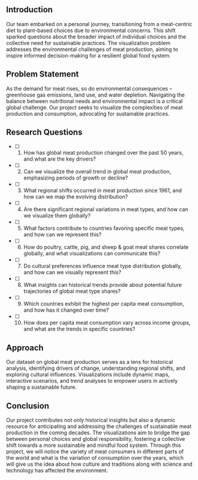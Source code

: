 ## Introduction
Our team embarked on a personal journey, transitioning from a meat-centric diet to plant-based choices due to environmental concerns. This shift sparked questions about the broader impact of individual choices and the collective need for sustainable practices. The visualization problem addresses the environmental challenges of meat production, aiming to inspire informed decision-making for a resilient global food system.

## Problem Statement
As the demand for meat rises, so do environmental consequences – greenhouse gas emissions, land use, and water depletion. Navigating the balance between nutritional needs and environmental impact is a critical global challenge. Our project seeks to visualize the complexities of meat production and consumption, advocating for sustainable practices.

## Research Questions
- [ ] 1. How has global meat production changed over the past 50 years, and what are the key drivers?
- [ ] 2. Can we visualize the overall trend in global meat production, emphasizing periods of growth or decline?
- [ ] 3. What regional shifts occurred in meat production since 1961, and how can we map the evolving distribution?
- [ ] 4. Are there significant regional variations in meat types, and how can we visualize them globally?
- [ ] 5. What factors contribute to countries favoring specific meat types, and how can we represent this?
- [ ] 6. How do poultry, cattle, pig, and sheep & goat meat shares correlate globally, and what visualizations can communicate this?
- [ ] 7. Do cultural preferences influence meat type distribution globally, and how can we visually represent this?
- [ ] 8. What insights can historical trends provide about potential future trajectories of global meat type shares?
- [ ] 9. Which countries exhibit the highest per capita meat consumption, and how has it changed over time?
- [ ] 10. How does per capita meat consumption vary across income groups, and what are the trends in specific countries?

## Approach
Our dataset on global meat production serves as a lens for historical analysis, identifying drivers of change, understanding regional shifts, and exploring cultural influences. Visualizations include dynamic maps, interactive scenarios, and trend analyses to empower users in actively shaping a sustainable future.

## Conclusion
Our project contributes not only historical insights but also a dynamic resource for anticipating and addressing the challenges of sustainable meat production in the coming decades. The visualizations aim to bridge the gap between personal choices and global responsibility, fostering a collective shift towards a more sustainable and mindful food system. Through this project, we will notice the variety of meat consumers in different parts of the world and what is the variation of consumption over the years, which will give us the idea about how culture and traditions along with science and technology has affected the environment.

